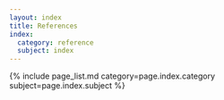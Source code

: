 ```yaml
---
layout: index
title: References
index:
  category: reference
  subject: index
---
```



{% include page_list.md category=page.index.category subject=page.index.subject %}
